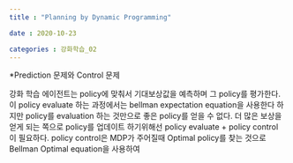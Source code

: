 ```yaml
---
title : "Planning by Dynamic Programming"

date : 2020-10-23

categories : 강화학습_02
---
```


*Prediction 문제와 Control 문제

강화 학습 에이전트는 policy에 맞춰서 기대보상값을 예측하며 그 policy를 평가한다.
이 policy evaluate 하는 과정에서는 bellman expectation equation을 사용한다
하지만 policy를 evaluation 하는 것만으로 좋은 policy를 얻을 수 없다.
더 많은 보상을 얻게 되는 쪽으로 policy를 업데이트 하기위해선
policy evaluate + policy control 이 필요하다.
policy control은 MDP가 주어질때 Optimal policy를 찾는 것으로 Bellman Optimal equation을 사용하여 

